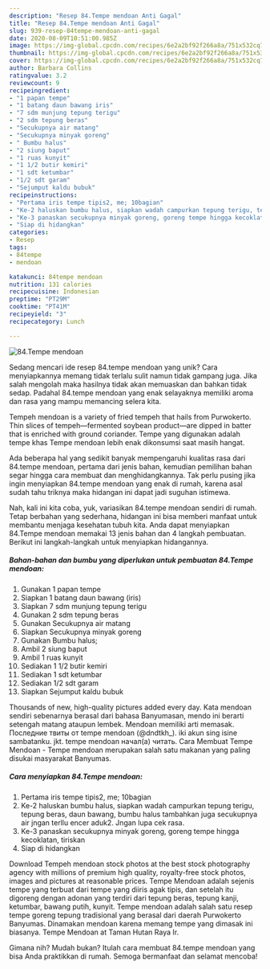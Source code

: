```yaml
---
description: "Resep 84.Tempe mendoan Anti Gagal"
title: "Resep 84.Tempe mendoan Anti Gagal"
slug: 939-resep-84tempe-mendoan-anti-gagal
date: 2020-08-09T10:51:00.985Z
image: https://img-global.cpcdn.com/recipes/6e2a2bf92f266a8a/751x532cq70/84tempe-mendoan-foto-resep-utama.jpg
thumbnail: https://img-global.cpcdn.com/recipes/6e2a2bf92f266a8a/751x532cq70/84tempe-mendoan-foto-resep-utama.jpg
cover: https://img-global.cpcdn.com/recipes/6e2a2bf92f266a8a/751x532cq70/84tempe-mendoan-foto-resep-utama.jpg
author: Barbara Collins
ratingvalue: 3.2
reviewcount: 9
recipeingredient:
- "1 papan tempe"
- "1 batang daun bawang iris"
- "7 sdm munjung tepung terigu"
- "2 sdm tepung beras"
- "Secukupnya air matang"
- "Secukupnya minyak goreng"
- " Bumbu halus"
- "2 siung baput"
- "1 ruas kunyit"
- "1 1/2 butir kemiri"
- "1 sdt ketumbar"
- "1/2 sdt garam"
- "Sejumput kaldu bubuk"
recipeinstructions:
- "Pertama iris tempe tipis2, me; 10bagian"
- "Ke-2 haluskan bumbu halus, siapkan wadah campurkan tepung terigu, tepung beras, daun bawang, bumbu halus tambahkan juga secukupnya air jngan terllu encer aduk2. Jngan lupa cek rasa."
- "Ke-3 panaskan secukupnya minyak goreng, goreng tempe hingga kecoklatan, tiriskan"
- "Siap di hidangkan"
categories:
- Resep
tags:
- 84tempe
- mendoan

katakunci: 84tempe mendoan 
nutrition: 131 calories
recipecuisine: Indonesian
preptime: "PT29M"
cooktime: "PT41M"
recipeyield: "3"
recipecategory: Lunch

---
```



![84.Tempe mendoan](https://img-global.cpcdn.com/recipes/6e2a2bf92f266a8a/751x532cq70/84tempe-mendoan-foto-resep-utama.jpg)

Sedang mencari ide resep 84.tempe mendoan yang unik? Cara menyiapkannya memang tidak terlalu sulit namun tidak gampang juga. Jika salah mengolah maka hasilnya tidak akan memuaskan dan bahkan tidak sedap. Padahal 84.tempe mendoan yang enak selayaknya memiliki aroma dan rasa yang mampu memancing selera kita.

Tempeh mendoan is a variety of fried tempeh that hails from Purwokerto. Thin slices of tempeh—fermented soybean product—are dipped in batter that is enriched with ground coriander. Tempe yang digunakan adalah tempe khas Tempe mendoan lebih enak dikonsumsi saat masih hangat.

Ada beberapa hal yang sedikit banyak mempengaruhi kualitas rasa dari 84.tempe mendoan, pertama dari jenis bahan, kemudian pemilihan bahan segar hingga cara membuat dan menghidangkannya. Tak perlu pusing jika ingin menyiapkan 84.tempe mendoan yang enak di rumah, karena asal sudah tahu triknya maka hidangan ini dapat jadi suguhan istimewa.


Nah, kali ini kita coba, yuk, variasikan 84.tempe mendoan sendiri di rumah. Tetap berbahan yang sederhana, hidangan ini bisa memberi manfaat untuk membantu menjaga kesehatan tubuh kita. Anda dapat menyiapkan 84.Tempe mendoan memakai 13 jenis bahan dan 4 langkah pembuatan. Berikut ini langkah-langkah untuk menyiapkan hidangannya.

<!--inarticleads1-->

##### Bahan-bahan dan bumbu yang diperlukan untuk pembuatan 84.Tempe mendoan:

1. Gunakan 1 papan tempe
1. Siapkan 1 batang daun bawang (iris)
1. Siapkan 7 sdm munjung tepung terigu
1. Gunakan 2 sdm tepung beras
1. Gunakan Secukupnya air matang
1. Siapkan Secukupnya minyak goreng
1. Gunakan  Bumbu halus;
1. Ambil 2 siung baput
1. Ambil 1 ruas kunyit
1. Sediakan 1 1/2 butir kemiri
1. Sediakan 1 sdt ketumbar
1. Sediakan 1/2 sdt garam
1. Siapkan Sejumput kaldu bubuk


Thousands of new, high-quality pictures added every day. Kata mendoan sendiri sebenarnya berasal dari bahasa Banyumasan, mendo ini berarti setengah matang ataupun lembek. Mendoan memiliki arti memasak. Последние твиты от tempe mendoan (@dndtkh_). iki akun sing isine sambatanku. jkt. tempe mendoan начал(а) читать. Cara Membuat Tempe Mendoan - Tempe mendoan merupakan salah satu makanan yang paling disukai masyarakat Banyumas. 

<!--inarticleads2-->

##### Cara menyiapkan 84.Tempe mendoan:

1. Pertama iris tempe tipis2, me; 10bagian
1. Ke-2 haluskan bumbu halus, siapkan wadah campurkan tepung terigu, tepung beras, daun bawang, bumbu halus tambahkan juga secukupnya air jngan terllu encer aduk2. Jngan lupa cek rasa.
1. Ke-3 panaskan secukupnya minyak goreng, goreng tempe hingga kecoklatan, tiriskan
1. Siap di hidangkan


Download Tempeh mendoan stock photos at the best stock photography agency with millions of premium high quality, royalty-free stock photos, images and pictures at reasonable prices. Tempe Mendoan adalah sejenis tempe yang terbuat dari tempe yang diiris agak tipis, dan setelah itu digoreng dengan adonan yang terdiri dari tepung beras, tepung kanji, ketumbar, bawang putih, kunyit. Tempe mendoan adalah salah satu resep tempe goreng tepung tradisional yang berasal dari daerah Purwokerto Banyumas. Dinamakan mendoan karena memang tempe yang dimasak ini biasanya. Tempe Mendoan at Taman Hutan Raya Ir. 

Gimana nih? Mudah bukan? Itulah cara membuat 84.tempe mendoan yang bisa Anda praktikkan di rumah. Semoga bermanfaat dan selamat mencoba!
